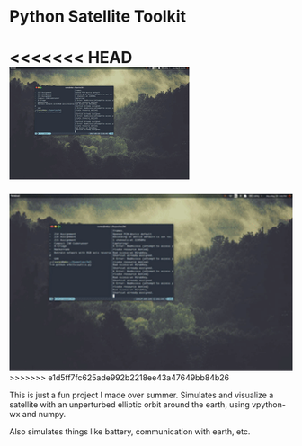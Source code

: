 # Python Satellite Toolkit

<<<<<<< HEAD
![demo](images/demo.gif)
=======
<img src="images/demo.gif" alt="Drawing" style="width: 800px;"/>
>>>>>>> e1d5ff7fc625ade992b2218ee43a47649bb84b26

This is just a fun project I made over summer. Simulates and visualize a satellite with an unperturbed elliptic orbit around the earth, using vpython-wx and numpy.

Also simulates things like battery, communication with earth, etc.

